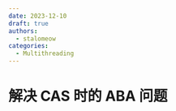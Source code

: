 ```yaml
---
date: 2023-12-10
draft: true
authors:
  - stalomeow
categories:
  - Multithreading
---
```


# 解决 CAS 时的 ABA 问题


